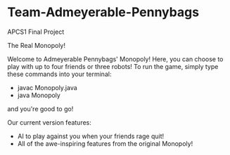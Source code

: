 # Team-Admeyerable-Pennybags
APCS1 Final Project

The Real Monopoly!

Welcome to Admeyerable Pennybags' Monopoly! Here, you can choose to play with up to four friends or three robots! To run the game, simply type these commands into your terminal:
- javac Monopoly.java
- java Monopoly

and you're good to go!

Our current version features:
- AI to play against you when your friends rage quit!
- All of the awe-inspiring features from the original Monopoly!

